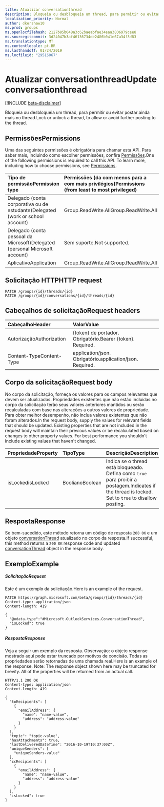 ```yaml
---
title: Atualizar conversationthread
description: Bloqueia ou desbloqueia um thread, para permitir ou evitar postar ainda mais no thread.
localization_priority: Normal
author: dkershaw10
ms.prod: groups
ms.openlocfilehash: 2127b85b048a3c62baeabfae34eaa3806979cee8
ms.sourcegitcommit: 3d24047b3af46136734de2486b041e67a34f3d83
ms.translationtype: MT
ms.contentlocale: pt-BR
ms.lasthandoff: 01/24/2019
ms.locfileid: "29516067"
---
```

# <a name="update-conversationthread"></a><span data-ttu-id="243dc-103">Atualizar conversationthread</span><span class="sxs-lookup"><span data-stu-id="243dc-103">Update conversationthread</span></span>

[!INCLUDE [beta-disclaimer](../../includes/beta-disclaimer.md)]

<span data-ttu-id="243dc-104">Bloqueia ou desbloqueia um thread, para permitir ou evitar postar ainda mais no thread.</span><span class="sxs-lookup"><span data-stu-id="243dc-104">Lock or unlock a thread, to allow or avoid further posting to the thread.</span></span>
## <a name="permissions"></a><span data-ttu-id="243dc-105">Permissões</span><span class="sxs-lookup"><span data-stu-id="243dc-105">Permissions</span></span>
<span data-ttu-id="243dc-p101">Uma das seguintes permissões é obrigatória para chamar esta API. Para saber mais, incluindo como escolher permissões, confira [Permissões](/graph/permissions-reference).</span><span class="sxs-lookup"><span data-stu-id="243dc-p101">One of the following permissions is required to call this API. To learn more, including how to choose permissions, see [Permissions](/graph/permissions-reference).</span></span>

|<span data-ttu-id="243dc-108">Tipo de permissão</span><span class="sxs-lookup"><span data-stu-id="243dc-108">Permission type</span></span>      | <span data-ttu-id="243dc-109">Permissões (da com menos para a com mais privilégios)</span><span class="sxs-lookup"><span data-stu-id="243dc-109">Permissions (from least to most privileged)</span></span>              |
|:--------------------|:---------------------------------------------------------|
|<span data-ttu-id="243dc-110">Delegado (conta corporativa ou de estudante)</span><span class="sxs-lookup"><span data-stu-id="243dc-110">Delegated (work or school account)</span></span> | <span data-ttu-id="243dc-111">Group.ReadWrite.All</span><span class="sxs-lookup"><span data-stu-id="243dc-111">Group.ReadWrite.All</span></span>    |
|<span data-ttu-id="243dc-112">Delegado (conta pessoal da Microsoft)</span><span class="sxs-lookup"><span data-stu-id="243dc-112">Delegated (personal Microsoft account)</span></span> | <span data-ttu-id="243dc-113">Sem suporte.</span><span class="sxs-lookup"><span data-stu-id="243dc-113">Not supported.</span></span>    |
|<span data-ttu-id="243dc-114">Aplicativo</span><span class="sxs-lookup"><span data-stu-id="243dc-114">Application</span></span> | <span data-ttu-id="243dc-115">Group.ReadWrite.All</span><span class="sxs-lookup"><span data-stu-id="243dc-115">Group.ReadWrite.All</span></span> |

## <a name="http-request"></a><span data-ttu-id="243dc-116">Solicitação HTTP</span><span class="sxs-lookup"><span data-stu-id="243dc-116">HTTP request</span></span>
<!-- { "blockType": "ignored" } -->
```http
PATCH /groups/{id}/threads/{id}
PATCH /groups/{id}/conversations/{id}/threads/{id}

```
## <a name="request-headers"></a><span data-ttu-id="243dc-117">Cabeçalhos de solicitação</span><span class="sxs-lookup"><span data-stu-id="243dc-117">Request headers</span></span>
| <span data-ttu-id="243dc-118">Cabeçalho</span><span class="sxs-lookup"><span data-stu-id="243dc-118">Header</span></span>       | <span data-ttu-id="243dc-119">Valor</span><span class="sxs-lookup"><span data-stu-id="243dc-119">Value</span></span> |
|:---------------|:--------|
| <span data-ttu-id="243dc-120">Autorização</span><span class="sxs-lookup"><span data-stu-id="243dc-120">Authorization</span></span>  | <span data-ttu-id="243dc-p102">{token} de portador. Obrigatório.</span><span class="sxs-lookup"><span data-stu-id="243dc-p102">Bearer {token}. Required.</span></span>  |
| <span data-ttu-id="243dc-123">Content-Type</span><span class="sxs-lookup"><span data-stu-id="243dc-123">Content-Type</span></span>  | <span data-ttu-id="243dc-p103">application/json. Obrigatório.</span><span class="sxs-lookup"><span data-stu-id="243dc-p103">application/json. Required.</span></span>  |

## <a name="request-body"></a><span data-ttu-id="243dc-126">Corpo da solicitação</span><span class="sxs-lookup"><span data-stu-id="243dc-126">Request body</span></span>
<span data-ttu-id="243dc-p104">No corpo da solicitação, forneça os valores para os campos relevantes que devem ser atualizados. Propriedades existentes que não estão incluídas no corpo da solicitação terão seus valores anteriores mantidos ou serão recalculadas com base nas alterações a outros valores de propriedade. Para obter melhor desempenho, não inclua valores existentes que não foram alterados.</span><span class="sxs-lookup"><span data-stu-id="243dc-p104">In the request body, supply the values for relevant fields that should be updated. Existing properties that are not included in the request body will maintain their previous values or be recalculated based on changes to other property values. For best performance you shouldn't include existing values that haven't changed.</span></span>

| <span data-ttu-id="243dc-130">Propriedade</span><span class="sxs-lookup"><span data-stu-id="243dc-130">Property</span></span>     | <span data-ttu-id="243dc-131">Tipo</span><span class="sxs-lookup"><span data-stu-id="243dc-131">Type</span></span>   |<span data-ttu-id="243dc-132">Descrição</span><span class="sxs-lookup"><span data-stu-id="243dc-132">Description</span></span>|
|:---------------|:--------|:----------|
|<span data-ttu-id="243dc-133">isLocked</span><span class="sxs-lookup"><span data-stu-id="243dc-133">isLocked</span></span>|<span data-ttu-id="243dc-134">Booliano</span><span class="sxs-lookup"><span data-stu-id="243dc-134">Boolean</span></span>|<span data-ttu-id="243dc-p105">Indica se o thread está bloqueado. Defina como `true` para proibir a postagem.</span><span class="sxs-lookup"><span data-stu-id="243dc-p105">Indicates if the thread is locked. Set to `true` to disallow posting.</span></span>|

## <a name="response"></a><span data-ttu-id="243dc-137">Resposta</span><span class="sxs-lookup"><span data-stu-id="243dc-137">Response</span></span>

<span data-ttu-id="243dc-138">Se bem-sucedido, este método retorna um código de resposta `200 OK` e um objeto [conversationThread](../resources/conversationthread.md) atualizado no corpo da resposta.</span><span class="sxs-lookup"><span data-stu-id="243dc-138">If successful, this method returns a `200 OK` response code and updated [conversationThread](../resources/conversationthread.md) object in the response body.</span></span>
## <a name="example"></a><span data-ttu-id="243dc-139">Exemplo</span><span class="sxs-lookup"><span data-stu-id="243dc-139">Example</span></span>
##### <a name="request"></a><span data-ttu-id="243dc-140">Solicitação</span><span class="sxs-lookup"><span data-stu-id="243dc-140">Request</span></span>
<span data-ttu-id="243dc-141">Este é um exemplo da solicitação.</span><span class="sxs-lookup"><span data-stu-id="243dc-141">Here is an example of the request.</span></span>
<!-- {
  "blockType": "request",
  "name": "update_conversationthread"
}-->
```http
PATCH https://graph.microsoft.com/beta/groups/{id}/threads/{id}
Content-type: application/json
Content-length: 419

{
  "@odata.type":"#Microsoft.OutlookServices.ConversationThread",
  "isLocked": true
}
```
##### <a name="response"></a><span data-ttu-id="243dc-142">Resposta</span><span class="sxs-lookup"><span data-stu-id="243dc-142">Response</span></span>
<span data-ttu-id="243dc-p106">Veja a seguir um exemplo da resposta. Observação: o objeto response mostrado aqui pode estar truncado por motivos de concisão. Todas as propriedades serão retornadas de uma chamada real.</span><span class="sxs-lookup"><span data-stu-id="243dc-p106">Here is an example of the response. Note: The response object shown here may be truncated for brevity. All of the properties will be returned from an actual call.</span></span>
<!-- {
  "blockType": "response",
  "truncated": true,
  "@odata.type": "microsoft.graph.conversationThread"
} -->
```http
HTTP/1.1 200 OK
Content-type: application/json
Content-length: 419

{
  "toRecipients": [
    {
      "emailAddress": {
        "name": "name-value",
        "address": "address-value"
      }
    }
  ],
  "topic": "topic-value",
  "hasAttachments": true,
  "lastDeliveredDateTime": "2016-10-19T10:37:00Z",
  "uniqueSenders": [
    "uniqueSenders-value"
  ],
  "ccRecipients": [
    {
      "emailAddress": {
        "name": "name-value",
        "address": "address-value"
      }
    }
  ],
  "isLocked": true
}
```

<!-- uuid: 8fcb5dbc-d5aa-4681-8e31-b001d5168d79
2015-10-25 14:57:30 UTC -->
<!--
{
  "type": "#page.annotation",
  "description": "Update conversationthread",
  "keywords": "",
  "section": "documentation",
  "tocPath": "",
  "suppressions": [
    "Error: /api-reference/beta/api/conversationthread-update.md:\r\n      Exception processing links.\r\n    System.ArgumentException: Link Definition was null. Link text: !INCLUDE [beta-disclaimer](../../includes/beta-disclaimer.md)\r\n      at ApiDoctor.Validation.DocFile.get_LinkDestinations()\r\n      at ApiDoctor.Validation.DocSet.ValidateLinks(Boolean includeWarnings, String[] relativePathForFiles, IssueLogger issues, Boolean requireFilenameCaseMatch, Boolean printOrphanedFiles)"
  ]
}
-->
